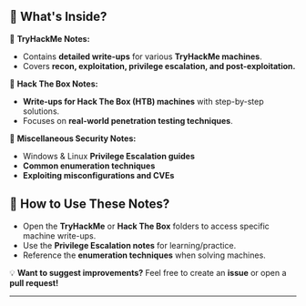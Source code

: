 ## 🔹 **What's Inside?**
📌 **TryHackMe Notes:**  
- Contains **detailed write-ups** for various **TryHackMe machines**.  
- Covers **recon, exploitation, privilege escalation, and post-exploitation.**  

📌 **Hack The Box Notes:**  
- **Write-ups for Hack The Box (HTB) machines** with step-by-step solutions.  
- Focuses on **real-world penetration testing techniques**.  

📌 **Miscellaneous Security Notes:**  
- Windows & Linux **Privilege Escalation guides**  
- **Common enumeration techniques**  
- **Exploiting misconfigurations and CVEs**  

## 🚀 **How to Use These Notes?**
- Open the **TryHackMe** or **Hack The Box** folders to access specific machine write-ups.  
- Use the **Privilege Escalation notes** for learning/practice.  
- Reference the **enumeration techniques** when solving machines.  

💡 **Want to suggest improvements?** Feel free to create an **issue** or open a **pull request!**  

---
